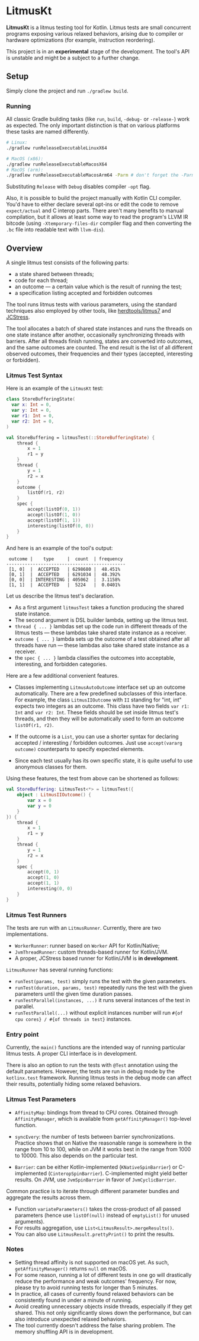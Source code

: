 # LitmusKt 

**LitmusKt** is a litmus testing tool for Kotlin.
Litmus tests are small concurrent programs exposing various relaxed behaviors,
arising due to compiler or hardware optimizations (for example, instruction reordering).

This project is in an **experimental** stage of the development. 
The tool's API is unstable and might be a subject to a further change.

## Setup

Simply clone the project and run `./gradlew build`.

### Running

All classic Gradle building tasks (like `run`, `build`, `-debug-` or `-release-`) work as expected. 
The only important distinction is that on various platforms these tasks are named differently.

```bash
# Linux:
./gradlew runReleaseExecutableLinuxX64

# MacOS (x86):
./gradlew runReleaseExecutableMacosX64
# MacOS (arm):
./gradlew runReleaseExecutableMacosArm64 -Parm # don't forget the -Parm flag!
```

Substituting `Release` with `Debug` disables compiler `-opt` flag.

Also, it is possible to build the project manually with Kotlin CLI compiler. 
You'd have to either declare several opt-ins or edit the code to remove `expect/actual` and C interop parts. 
There aren't many benefits to manual compilation, but it allows at least some way to read the program's LLVM IR bitcode 
(using `-Xtemporary-files-dir` compiler flag and then converting the `.bc` file into readable text with `llvm-dis`).

## Overview

A single litmus test consists of the following parts:
* a state shared between threads;
* code for each thread;
* an outcome &mdash; a certain value which is the result of running the test;
* a specification listing accepted and forbidden outcomes

The tool runs litmus tests with various parameters, 
using the standard techniques also employed by other tools, 
like [herdtools/litmus7](https://github.com/herd/herdtools7) and [JCStress](https://github.com/openjdk/jcstress).

The tool allocates a batch of shared state instances
and runs the threads on one state instance after another, 
occasionally synchronizing threads with barriers. 
After all threads finish running, states are converted into outcomes, and the same outcomes are counted. 
The end result is the list of all different observed outcomes, 
their frequencies and their types (accepted, interesting or forbidden).

### Litmus Test Syntax

Here is an example of the `LitmusKt` test:

```kotlin
class StoreBufferingState(
  var x: Int = 0,
  var y: Int = 0,
  var r1: Int = 0,
  var r2: Int = 0,
)

val StoreBuffering = litmusTest(::StoreBufferingState) {
    thread {
        x = 1
        r1 = y
    }
    thread {
        y = 1
        r2 = x
    }
    outcome {
        listOf(r1, r2)
    }
    spec {
        accept(listOf(0, 1))
        accept(listOf(1, 0))
        accept(listOf(1, 1))
        interesting(listOf(0, 0))
    }
}
```

And here is an example of the tool's output:

```
 outcome |    type     |  count  | frequency 
---------------------------------------------
 [1, 0]  |  ACCEPTED   | 6298680 |  48.451%  
 [0, 1]  |  ACCEPTED   | 6291034 |  48.392%  
 [0, 0]  | INTERESTING | 405062  |  3.1158%  
 [1, 1]  |  ACCEPTED   |  5224   |  0.0401%  
```

Let us describe the litmus test's declaration.

* As a first argument `litmusTest` takes a function producing the shared state instance.
* The second argument is DSL builder lambda, setting up the litmus test.  
* `thread { ... }` lambdas set up the code run in different threads of the litmus tests — 
   these lambdas take shared state instance as a receiver.
* `outcome { ... }` lambda sets up the outcome of a test obtained after all threads have run —
  these lambdas also take shared state instance as a receiver.
* the `spec { ... }` lambda classifies the outcomes into acceptable, interesting, and forbidden categories. 

Here are a few additional convenient features.

* Classes implementing `LitmusAutoOutcome` interface set up an outcome automatically.
  There are a few predefined subclasses of this interface. 
  For example, the class `LitmusIIOutcome` with `II` standing for "int, int" expects two integers as an outcome. 
  This class have two fields `var r1: Int` and `var r2: Int`. 
  These fields should be set inside litmus test's threads, and then they will be automatically used to form an outcome `listOf(r1, r2)`.
 
* If the outcome is a `List`, you can use a shorter syntax for declaring accepted / interesting / forbidden outcomes. 
  Just use `accept(vararg outcome)` counterparts to specify expected elements.
 
* Since each test usually has its own specific state, it is quite useful to use anonymous classes for them.

Using these features, the test from above can be shortened as follows:

```kotlin
val StoreBuffering: LitmusTest<*> = litmusTest({
    object : LitmusIIOutcome() {
        var x = 0
        var y = 0
    }
}) {
    thread {
        x = 1
        r1 = y
    }
    thread {
        y = 1
        r2 = x
    }
    spec {
        accept(0, 1)
        accept(1, 0)
        accept(1, 1)
        interesting(0, 0)
    }
}
```

### Litmus Test Runners

The tests are run with an `LitmusRunner`. 
Currently, there are two implementations. 
* `WorkerRunner`: runner based on `Worker` API for Kotlin/Native;
* `JvmThreadRunner`: custom threads-based runner for Kotlin/JVM.
* A proper, JCStress based runner for Kotlin/JVM is **in development**. 
 
`LitmusRunner` has several running functions:

* `runTest(params, test)` simply runs the test with the given parameters.
* `runTest(duration, params, test)` repeatedly runs the test with the given parameters until the given time duration passes.
* `runTestParallel(instances, ...)` it runs several instances of the test in parallel.
* `runTestParallel(...)` without explicit instances number will run `#{of cpu cores} / #{of threads in test}` instances.

### Entry point

Currently, the `main()` functions are the intended way of running particular litmus tests.
A proper CLI interface is in development.

There is also an option to run the tests with `@Test` annotation using the default parameters. 
However, the tests are run in debug mode by the `kotlinx.test` framework.
Running litmus tests in the debug mode can affect their results, potentially hiding some relaxed behaviors.

### Litmus Test Parameters

* `AffinityMap`: bindings from thread to CPU cores. 
  Obtained through `AffinityManager`, which is available from `getAffinityManager()` top-level function.

* `syncEvery`: the number of tests between barrier synchronizations. 
  Practice shows that on Native the reasonable range is somewhere in the range from 10 to 100, 
  while on JVM it works best in the range from 1000 to 10000. 
  This also depends on the particular test.
 
* `Barrier`: can be either Kotlin-implemented (`KNativeSpinBarrier`) or C-implemented (`CinteropSpinBarrier`). 
  C-implemented might yield better results.
  On JVM, use `JvmSpinBarrier` in favor of `JvmCyclicBarrier`.

Common practice is to iterate through different parameter bundles and aggregate the results across them.
* Function `variateParameters()` takes the cross-product of all passed parameters 
  (hence use `listOf(null)` instead of `emptyList()` for unused arguments).
* For results aggregation, use `List<LitmusResult>.mergeResults()`.
* You can also use `LitmusResult.prettyPrint()` to print the results.

### Notes

* Setting thread affinity is not supported on macOS yet. As such, `getAffinityManager()` returns `null` on macOS.
* For some reason, running a lot of different tests in one go will drastically reduce the performance and weak outcomes' frequency. 
  For now, please try to avoid running tests for longer than 5 minutes.
* In practice, all cases of currently found relaxed behaviors can be consistently found in under a minute of running.
* Avoid creating unnecessary objects inside threads, especially if they get shared. This not only significantly slows down the performance, but can also introduce unexpected relaxed behaviors.
* The tool currently doesn't address the false sharing problem. The memory shuffling API is in development.
